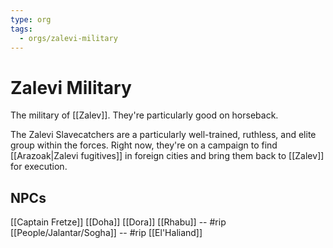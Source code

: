 ```yaml
---
type: org
tags:
  - orgs/zalevi-military
---
```


# Zalevi Military

The military of [[Zalev]]. They're particularly good on horseback.

The Zalevi Slavecatchers are a particularly well-trained, ruthless, and elite group within the forces. Right now, they're on a campaign to find [[Arazoak|Zalevi fugitives]] in foreign cities and bring them back to [[Zalev]] for execution.

## NPCs
[[Captain Fretze]]
[[Doha]]
[[Dora]]
[[Rhabu]] -- #rip 
[[People/Jalantar/Sogha]] -- #rip 
[[El'Haliand]]

